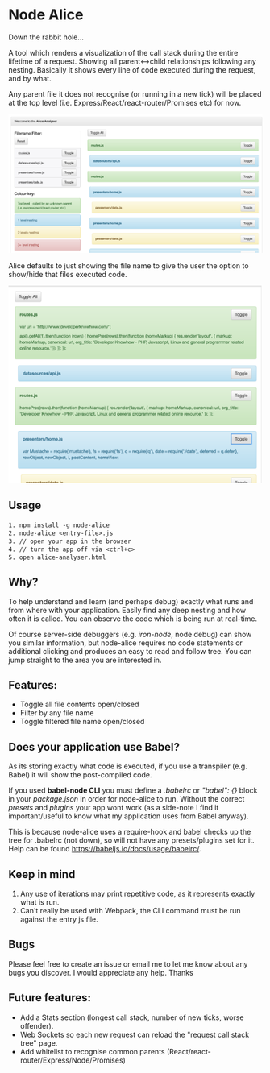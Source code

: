 # Node Alice
Down the rabbit hole...

A tool which renders a visualization of the call stack during the entire lifetime of a request. Showing all parent<->child relationships following any nesting. Basically it shows every line of code executed during the request, and by what.

Any parent file it does not recognise (or running in a new tick) will be placed at the top level (i.e. Express/React/react-router/Promises etc) for now.

![alt tag](/imgs/analyser.png)

Alice defaults to just showing the file name to give the user the option to show/hide that files executed code.

![alt tag](/imgs/toggled.png)

## Usage
    1. npm install -g node-alice
    2. node-alice <entry-file>.js
    3. // open your app in the browser
    4. // turn the app off via <ctrl+c>
    5. open alice-analyser.html

## Why?
To help understand and learn (and perhaps debug) exactly what runs and from where with your application. Easily find any deep nesting and how often it is called. You can observe the code which is being run at real-time.

Of course server-side debuggers (e.g. _iron-node_, node debug) can show you similar information, but node-alice requires no code statements or additional clicking and produces an easy to read and follow tree. You can jump straight to the area you are interested in.

## Features:
 - Toggle all file contents open/closed
 - Filter by any file name
 - Toggle filtered file name open/closed

## Does your application use Babel?
As its storing exactly what code is executed, if you use a transpiler (e.g. Babel) it will show the post-compiled code.

If you used <b>babel-node CLI</b> you must define a _.babelrc_ or _"babel": {}_ block in your _package.json_ in order for node-alice to run. Without the correct _presets_ and _plugins_ your app wont work (as a side-note I find it important/useful to know what my application uses from Babel anyway).

This is because node-alice uses a require-hook and babel checks up the tree for .babelrc (not down), so will not have any presets/plugins set for it. Help can be found https://babeljs.io/docs/usage/babelrc/.

## Keep in mind
  1. Any use of iterations may print repetitive code, as it represents exactly what is run.
  2. Can't really be used with Webpack, the CLI command must be run against the entry js file.

## Bugs
Please feel free to create an issue or email me to let me know about any bugs you discover. I would appreciate any help. Thanks

## Future features:
 - Add a Stats section (longest call stack, number of new ticks, worse offender).
 - Web Sockets so each new request can reload the "request call stack tree" page.
 - Add whitelist to recognise common parents (React/react-router/Express/Node/Promises)
